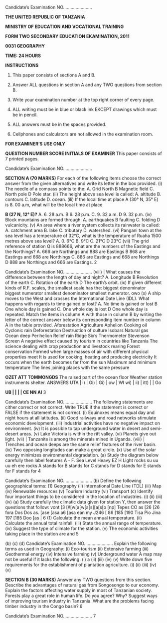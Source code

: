 Candidate’s Examination NO. .....................

**THE UNITED REPUBLIC OF TANZANIA**

**MINISTRY OF EDUCATION AND VOCATIONAL TRAINING**

**FORM TWO SECONDARY EDUCATION EKAMINATION, 2011**

**0031 GEOGRAPHY**

**TIME: 24 HOURS**

**INSTRUCTIONS**

1. This paper consists of sections A and B.

2. Answer ALL questions in section A and any TWO questions from section B.

3. Write your examination number at the top right corner of every page.

4. ALL writing must be in blue or black ink EKCEPT drawings which must be in pencil.

5. ALL answers must be in the spaces provided.

6. Cellphones and calculators are not allowed in the examination room.

**FOR EXAMINER’S USE ONLY**

**QUESTION NUMBER SCORE INITIALS OF EXAMINER**
This paper consists of 7 printed pages.

Candidate’s Examination NO. .....................

**SECTION A (70 MARKS)**
For each of the following items choose the correct answer from the given alternatives and write its letter in the box provided.
(i) The needle of a compass points to the:
A. Grid North
   B Magnetic field
C. North pole
   D Pole star.
(ii) The height above sea level is called:
A. altitude
B. contours
C. latitude
D. ocean.
(ili) If the local time at place A (30° N, 35° E) is 8. 00 a.m, what will be the local time at place

**B (27 N, 12° E)?**
A. 6. 28 a.m.
   B 6. 28 p.m.
C. 9. 32 a.m.
   D 9. 32 p.m.
(iv) Block mountains are formed through:
A. earthquakes
   B faulting
C. folding
   D vulcanicity.
(v) An area where a river system collects its rainwater is called:
A. catchment area
B. lake
C. tributary
D. watershed.
(vi) Pangani town at the sea level has a temperature of 32°C, what is the temperature of
Ruaha 1500 metres above sea level?
A. 0. 6°C
B. 9°C
C. 21°C
   D 23°C
(vii) The grid reference of station Q is 888666, what are the numbers of the Eastings and the
Northings?
A. 666 are Northings and 888 are Eastings
   B 868 are Eastings and 668 are Northings
C. 886 are Eastings and 668 are Northings
   D 888 are Northings and 666 are Eastings.
2

Candidate’s Examination NO. .....................
(viii) | What causes the difference between the length of day and night?
A. Longitude
   B Revolution of the earth
C. Rotation of the earth
   D The earth’s orbit.
(ix) If given different kinds of R.F. scales, the smallest scale has the:
biggest denominator biggest numerator smallest denominator smallest numerator.
owo
(x) A ship moves to the West and crosses the International Date Line (IDL). What happens with regards to time gained or lost?
A. No time is gained or lost
   B One whole day is gained
C. One whole day is lost
   D One whole day is repeated.
Match the items in column A with those in column B by writing the letter of the correct answer below its corresponding item number in column A in the table provided.
Aforestation
Agriculture
Aphelion
Cooking oil
Cyclonic rain
Deforestation
Destruction of culture
Isobars
Natural gas
Ocean deep
Perihelion
Relief rain
Ridge
Six’s Thermometer
Stevenson Screen
   A negative effect caused by tourism in countries like
Tanzania
The science dealing with crop production and livestock rearing
Forest conservation
Formed when large masses of air with different physical properties meet
It is used for cooking, heating and producing electricity
It occurs when the earth becomes far from the sun
Maximum and minimum temperature
The lines joining places with the same pressure

**OZET ATT TOMMONGDS**
The raised part of the ocean floor
Weather station instruments shelter.
ANSWERS
UTA | i) | Gi) | Gi) | ow | WI wi) | ii) | itt) | | Go

**UB | | | | CE NN AI**
3

Candidate’s Examination NO. .....................
The following statements are cither correct or not correct. Write TRUE if the statement is correct or FALSE if the statement is not correct.
(i) Equinoxes means equal day and night hours at all latitudes.
(ii) Good railways and road networks stimulate economic development.
(iii) Industrial activities have no negative impact on environment.
(iv) It is possible to tap underground water in desert and semi-desert areas.
(v) Lake Victoria is within the rift valley.
(vi) Planets give out light.
(vii) | Tanzanite is among the minerals mined in Uganda.
(viii) | Trenches and ocean deeps are the same relief features of the river basin.
(ix) Two opposing longitudes can make a great circle.
(x) Use of the solar energy minimizes environmental degradation.
(a) Study the diagram below carefully then label features A - F.
Sea
Level
Heavy EZ H Light rocks su uu uu eh ere rocks
   A stands for
   B stands for
   C stands for
   D stands for
   E stands for
F stands for
4

Candidate’s Examination NO. .....................
(b) Define the following geographical terms:
(1) Geography
(ii) International Date Line (TDL)
(iii) Map
(iv) Renewable resources
(v) Tourism industry
(vi) Transport
(c) Identify four important things to be considered in the location of industries.
(i)
(ii)
(iii)
(iv)
(a) Study carefully the climatic data given for station Y, then answer the questions that follow:
vont [3 [¥[w[a[w[a[s][a[s[o [np]
Tepes CO as [26 [26 fora Dos Dos as. [ase [asa a6 [asa ean my J246 [ 86 [185 [190 Tisa Pio Jina 197 [185 Doo [as | 6
(1) Calculate the mean annual temperature.
(ii) Calculate the annual total rainfall.
(iii) State the annual range of temperature.
(iv) Suggest the type of climate for the station.
(v) The economic activities taking place in the station are and
5

(b)
(c)
(d)
Candidate’s Examination NO. .....................
Explain the following terms as used in Geography:
(i) Eco-tourism
(ii) Extensive farming
(iii) Geothermal energy
(iv) Intensive farming
(v) Underground water
   A map may not be useful if it lacks the following:
(i) a (ii)
(iii) (iv)
(v)
Write down five requirements for the establishment of plantation agriculture.
(i)
(ii)
(iii)
(iv)
(v)

**SECTION B (30 MARKS)**
Answer any TWO questions from this section.
Describe the advantages of natural gas from Songosongo to our economy.
Explain the factors affecting water supply in most of Tanzanian society.
Forests play a great role in human life. Do you agree? Why?
Suggest ways of improving tourism industry in Tanzania.
What are the problems facing timber industry in the Congo basin?
6

Candidate’s Examination NO. .....................
7